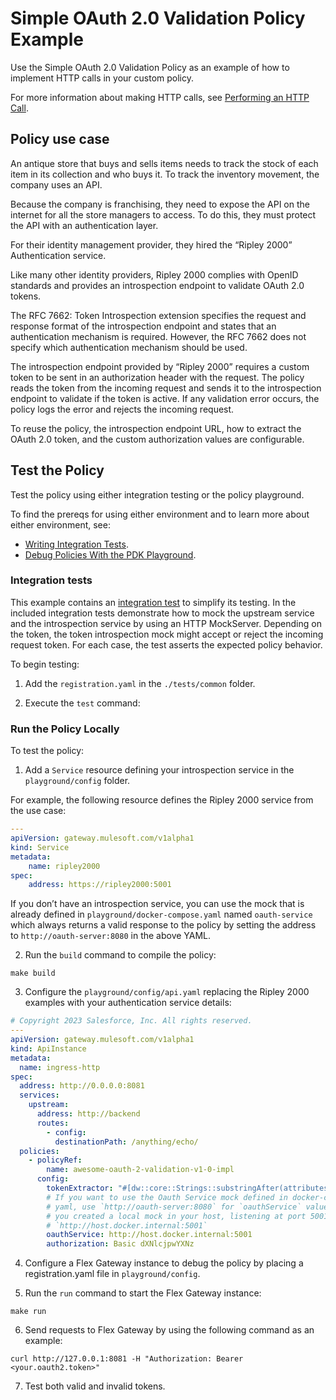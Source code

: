 # Simple OAuth 2.0 Validation Policy Example

Use the Simple OAuth 2.0 Validation Policy as an example of how to implement HTTP calls in your custom policy.

For more information about making HTTP calls, see [Performing an HTTP Call](https://docs.mulesoft.com/pdk/latest/policies-pdk-configure-features-http-request).


## Policy use case

An antique store that buys and sells items needs to track the stock of each item in its collection and who buys it. To track the inventory movement, the company uses an API.

Because the company is franchising, they need to expose the API on the internet for all the store managers to access. To do this, they must protect the API with an authentication layer.

For their identity management provider, they hired the “Ripley 2000” Authentication service.

Like many other identity providers, Ripley 2000 complies with OpenID standards and provides an introspection endpoint to validate OAuth 2.0 tokens.

The RFC 7662: Token Introspection extension specifies the request and response format of the introspection endpoint and states that an authentication mechanism is required. However, the RFC 7662 does not specify which authentication mechanism should be used.

The introspection endpoint provided by “Ripley 2000” requires a custom token to be sent in an authorization header with the request. The policy reads the token from the incoming request and sends it to the introspection endpoint to validate if the token is active. If any validation error occurs, the policy logs the error and rejects the incoming request.

To reuse the policy, the introspection endpoint URL, how to extract the OAuth 2.0 token, and the custom authorization values are configurable.

## Test the Policy

Test the policy using either integration testing or the policy playground.

To find the prereqs for using either environment and to learn more about either environment, see:

* [Writing Integration Tests](https://docs.mulesoft.com/pdk/latest/policies-pdk-integration-tests).
* [Debug Policies With the PDK Playground](https://docs.mulesoft.com/pdk/latest/policies-pdk-debug-local).

### Integration tests

This example contains an [integration test](./tests/requests.rs) to simplify its testing. In the included integration tests demonstrate how to mock the upstream service and the introspection service by using an HTTP MockServer. Depending on the token, the token introspection mock might accept or reject the incoming request token. For each case, the test asserts the expected policy behavior.

To begin testing:

1. Add the `registration.yaml` in the `./tests/common` folder.

2. Execute the `test` command:

### Run the Policy Locally

To test the policy:

1. Add a `Service` resource defining your introspection service in the `playground/config` folder.

For example, the following resource defines the Ripley 2000 service from the use case:

``` yaml
---
apiVersion: gateway.mulesoft.com/v1alpha1
kind: Service
metadata:
    name: ripley2000
spec:
    address: https://ripley2000:5001
```

If you don’t have an introspection service, you can use the mock that is already defined in `playground/docker-compose.yaml` named `oauth-service` which always returns a valid response to the policy by setting the address to `http://oauth-server:8080` in the above YAML.

2. Run the `build` command to compile the policy:

``` shell
make build
```

3. Configure the `playground/config/api.yaml` replacing the Ripley 2000 examples with your authentication service details:

``` yaml
# Copyright 2023 Salesforce, Inc. All rights reserved.
---
apiVersion: gateway.mulesoft.com/v1alpha1
kind: ApiInstance
metadata:
  name: ingress-http
spec:
  address: http://0.0.0.0:8081
  services:
    upstream:
      address: http://backend
      routes:
        - config:
          destinationPath: /anything/echo/
  policies:
    - policyRef:
        name: awesome-oauth-2-validation-v1-0-impl
      config:
        tokenExtractor: "#[dw::core::Strings::substringAfter(attributes.headers['Authorization'], 'Bearer ')]"
        # If you want to use the Oauth Service mock defined in docker-compose.
        # yaml, use `http://oauth-server:8080` for `oauthService` value. If
        # you created a local mock in your host, listening at port 5001, use
        # `http://host.docker.internal:5001`
        oauthService: http://host.docker.internal:5001
        authorization: Basic dXNlcjpwYXNz
```

4. Configure a Flex Gateway instance to debug the policy by placing a registration.yaml file in `playground/config`.


5. Run the `run` command to start the Flex Gateway instance:

``` shell
make run
```

6. Send requests to Flex Gateway by using the following command as an example:

``` shell
curl http://127.0.0.1:8081 -H "Authorization: Bearer <your.oauth2.token>"
```

7. Test both valid and invalid tokens.
